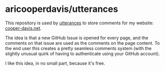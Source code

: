 # aricooperdavis/utterances

This repository is used by [utterances](https://utteranc.es/) to store comments for my website: [cooper-davis.net](https://cooper-davis.net).

The idea is that a new GitHub Issue is opened for every page, and the comments on that issue are used as the comments on the page content. To the end user this creates a pretty seamless comments system (with the slightly unusual quirk of having to authenticate using your GitHub account).

I like this idea, in no small part, because it's free.
